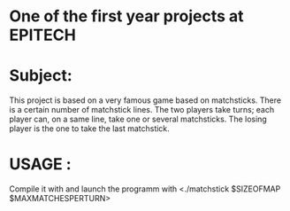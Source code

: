 # One of the first year projects at EPITECH

# Subject:  
  This project is based on a very famous game based on matchsticks. There is a certain number of matchstick lines. The two    players take turns; each player can, on a same line, take one or several matchsticks. The losing player is the one to take the  last matchstick.
  
# USAGE :
  Compile it with <make> and launch the programm with <./matchstick $SIZEOFMAP $MAXMATCHESPERTURN>
